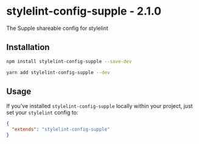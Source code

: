 # stylelint-config-supple - 2.1.0
The Supple shareable config for stylelint

## Installation

```bash
npm install stylelint-config-supple --save-dev
```

```bash
yarn add stylelint-config-supple --dev
```

## Usage

If you've installed `stylelint-config-supple` locally within your project, just set your `stylelint` config to:

```json
{
  "extends": "stylelint-config-supple"
}
```

